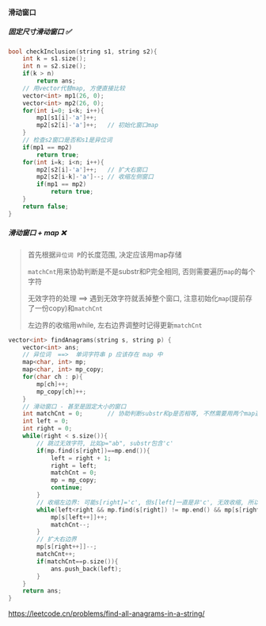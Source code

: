 #### 滑动窗口

##### 固定尺寸滑动窗口 ✅
```CPP
bool checkInclusion(string s1, string s2){
    int k = s1.size();
    int n = s2.size();
    if(k > n)
        return ans;
    // 用vector代替map, 方便直接比较
    vector<int> mp1(26, 0);
    vector<int> mp2(26, 0);
    for(int i=0; i<k; i++){
        mp1[s1[i]-'a']++;
        mp2[s2[i]-'a']++;   // 初始化窗口map
    }
    // 检查s2窗口是否和s1是异位词
    if(mp1 == mp2)
        return true;
    for(int i=k; i<n; i++){
        mp2[s2[i]-'a']++;   // 扩大右窗口
        mp2[s2[i-k]-'a']--; // 收缩左侧窗口
        if(mp1 == mp2)
            return true;
    }
    return false;
}
```

##### 滑动窗口 + map ❌

> 首先根据`异位词 P`的长度范围, 决定应该用map存储
> 
> `matchCnt`用来协助判断是不是substr和P完全相同, 否则需要遍历`map`的每个字符
> 
> 无效字符的处理 ==> 遇到无效字符就丢掉整个窗口, 注意初始化`map`(提前存了一份copy)和`matchCnt`
> 
> 左边界的收缩用while, 左右边界调整时记得更新`matchCnt`
> 
```CPP
vector<int> findAnagrams(string s, string p) {
    vector<int> ans;
    // 异位词  ==>  单词字符串 p 应该存在 map 中
    map<char, int> mp;
    map<char, int> mp_copy;
    for(char ch : p){
        mp[ch]++;
        mp_copy[ch]++;
    }
    // 滑动窗口 - 甚至是固定大小的窗口
    int matchCnt = 0;       // 协助判断substr和p是否相等, 不然需要用两个map逐个比较?
    int left = 0;
    int right = 0;
    while(right < s.size()){
        // 跳过无效字符, 比如p="ab", substr包含'c'
        if(mp.find(s[right])==mp.end()){
            left = right + 1;
            right = left;
            matchCnt = 0;
            mp = mp_copy;
            continue;
        }
        // 收缩左边界: 可能s[right]='c', 但s[left]一直是非'c', 无效收缩, 所以用while
        while(left<right && mp.find(s[right]) != mp.end() && mp[s[right]] == 0){
            mp[s[left++]]++;
            matchCnt--;
        }
        // 扩大右边界
        mp[s[right++]]--;
        matchCnt++;
        if(matchCnt==p.size()){
            ans.push_back(left);
        }
    }
    return ans;
}
```

https://leetcode.cn/problems/find-all-anagrams-in-a-string/